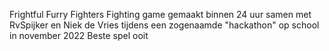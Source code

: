 Frightful Furry Fighters
Fighting game gemaakt binnen 24 uur samen met RvSpijker en Niek de Vries tijdens een zogenaamde "hackathon" op school in november 2022
Beste spel ooit
